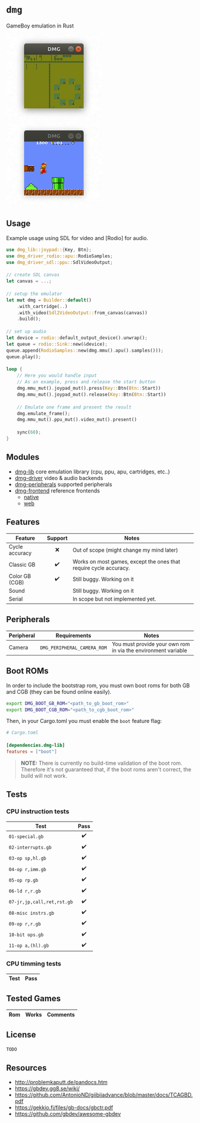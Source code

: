 # `dmg`

GameBoy emulation in Rust

![](assets/zelda.gif)
![](assets/mario.gif)

## Usage

Example usage using SDL for video and [Rodio] for audio.

```rust
use dmg_lib::joypad::{Key, Btn};
use dmg_driver_rodio::apu::RodioSamples;
use dmg_driver_sdl::ppu::SdlVideoOutput;

// create SDL canvas
let canvas = ...;

// setup the emulator
let mut dmg = Builder::default()
    .with_cartridge(..)
    .with_video(Sdl2VideoOutput::from_canvas(canvas))
    .build();

// set up audio
let device = rodio::default_output_device().unwrap();
let queue = rodio::Sink::new(&device);
queue.append(RodioSamples::new(dmg.mmu().apu().samples()));
queue.play();

loop {
    // Here you would handle input
    // As an example, press and release the start button
    dmg.mmu_mut().joypad_mut().press(Key::Btn(Btn::Start))
    dmg.mmu_mut().joypad_mut().release(Key::Btn(Btn::Start))
    
    // Emulate one frame and present the result
    dmg.emulate_frame();
    dmg.mmu_mut().ppu_mut().video_mut().present()

    sync(60);
}
```

## Modules

- [dmg-lib](dmg-lib) core emulation library (cpu, ppu, apu, cartridges, etc..)
- [dmg-driver](dmg-driver) video & audio backends
- [dmg-peripherals](dmg-peripheral) supported peripherals
- [dmg-frontend](dmg-frontend) reference frontends
    - [native](dmg-frontend/native)
    - [web](dmg-frontend/web)

    
## Features

| Feature        | Support | Notes
| -------------- | :-----: | ---
| Cycle accuracy | ❌      | Out of scope (might change my mind later)
| Classic GB     | ✔️       | Works on most games, except the ones that require cycle accuracy.
| Color GB (CGB) | ✔️       | Still buggy. Working on it
| Sound          |         | Still buggy. Working on it
| Serial         |         | In scope but not implemented yet.

## Peripherals

| Peripheral | Requirements                | Notes 
| ---        | ---                         | ---
| Camera     | `DMG_PERIPHERAL_CAMERA_ROM` | You must provide your own rom in via the environment variable


## Boot ROMs

In order to include the bootstrap rom, you must own boot roms for both GB and CGB (they can be found online easily).

```bash
export DMG_BOOT_GB_ROM="<path_to_gb_boot_rom>"
export DMG_BOOT_CGB_ROM="<path_to_cgb_boot_rom>"
```

Then, in your Cargo.toml you must enable the `boot` feature flag:

```toml
# Cargo.toml

[dependencies.dmg-lib]
features = ["boot"]
```

> **NOTE:** There is currently no build-time validation of the boot rom. Therefore it's not guaranteed that, if the boot roms aren't correct, the build will not work.

## Tests

### CPU instruction tests

| Test                       | Pass
| -------------------------- | :---:
| `01-special.gb`            | ✔️
| `02-interrupts.gb`         | ✔️
| `03-op sp,hl.gb`           | ✔️
| `04-op r,imm.gb`           | ✔️
| `05-op rp.gb`              | ✔️
| `06-ld r,r.gb`             | ✔️
| `07-jr,jp,call,ret,rst.gb` | ✔️
| `08-misc instrs.gb`        | ✔️
| `09-op r,r.gb`             | ✔️
| `10-bit ops.gb`            | ✔️
| `11-op a,(hl).gb`          | ✔️

### CPU timming tests

| Test | Pass
| ---- | :---:

## Tested Games

| Rom | Works | Comments
| --- | ----- | ---

## License

`TODO`

## Resources

- http://problemkaputt.de/pandocs.htm
- https://gbdev.gg8.se/wiki/
- https://github.com/AntonioND/giibiiadvance/blob/master/docs/TCAGBD.pdf
- https://gekkio.fi/files/gb-docs/gbctr.pdf
- https://github.com/gbdev/awesome-gbdev

